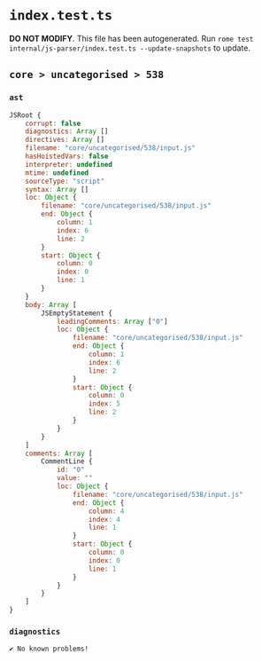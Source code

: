 # `index.test.ts`

**DO NOT MODIFY**. This file has been autogenerated. Run `rome test internal/js-parser/index.test.ts --update-snapshots` to update.

## `core > uncategorised > 538`

### `ast`

```javascript
JSRoot {
	corrupt: false
	diagnostics: Array []
	directives: Array []
	filename: "core/uncategorised/538/input.js"
	hasHoistedVars: false
	interpreter: undefined
	mtime: undefined
	sourceType: "script"
	syntax: Array []
	loc: Object {
		filename: "core/uncategorised/538/input.js"
		end: Object {
			column: 1
			index: 6
			line: 2
		}
		start: Object {
			column: 0
			index: 0
			line: 1
		}
	}
	body: Array [
		JSEmptyStatement {
			leadingComments: Array ["0"]
			loc: Object {
				filename: "core/uncategorised/538/input.js"
				end: Object {
					column: 1
					index: 6
					line: 2
				}
				start: Object {
					column: 0
					index: 5
					line: 2
				}
			}
		}
	]
	comments: Array [
		CommentLine {
			id: "0"
			value: ""
			loc: Object {
				filename: "core/uncategorised/538/input.js"
				end: Object {
					column: 4
					index: 4
					line: 1
				}
				start: Object {
					column: 0
					index: 0
					line: 1
				}
			}
		}
	]
}
```

### `diagnostics`

```
✔ No known problems!

```
